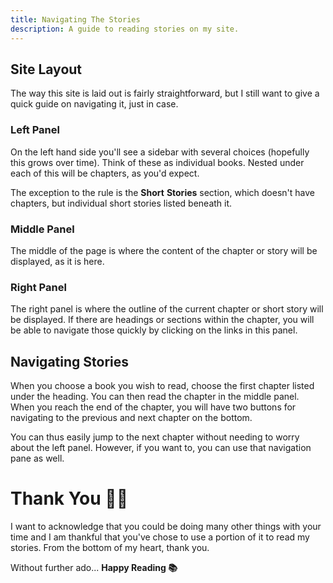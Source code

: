 ```yaml
---
title: Navigating The Stories
description: A guide to reading stories on my site.
---
```


## Site Layout

The way this site is laid out is fairly straightforward, but I still want to give a quick guide on navigating it, just in case.

### Left Panel

On the left hand side you'll see a sidebar with several choices (hopefully this grows over time). Think of these as individual books. Nested under each of this will be chapters, as you'd expect.

The exception to the rule is the **Short** **Stories** section, which doesn't have chapters, but individual short stories listed beneath it.

### Middle Panel

The middle of the page is where the content of the chapter or story will be displayed, as it is here.

### Right Panel

The right panel is where the outline of the current chapter or short story will be displayed. If there are headings or sections within the chapter, you will be able to navigate those quickly by clicking on the links in this panel.

## Navigating Stories

When you choose a book you wish to read, choose the first chapter listed under the heading. You can then read the chapter in the middle panel. When you reach the end of the chapter, you will have two buttons for navigating to the previous and next chapter on the bottom.

You can thus easily jump to the next chapter without needing to worry about the left panel. However, if you want to, you can use that navigation pane as well.

# Thank You 🙏🏼

I want to acknowledge that you could be doing many other things with your time and I am thankful that you've chose to use a portion of it to read my stories. From the bottom of my heart, thank you.

Without further ado... **Happy Reading 📚**
